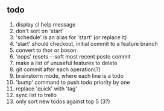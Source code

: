 todo
----

1. display cl help message
2. don't sort on 'start'
3. 'schedule' is an alias for 'start' (or replace it)
4. 'start' should checkout, initial commit to a feature branch
5. convert to thor or boson
6. 'oops' resets --soft most recent posto commit
7. make a list of unuseful features to delete
8. git commit after each operation(?)
9. brainstorm mode, where each line is a todo
10. 'bump' command to push todo priority by one
11. replace 'quick' with 'tag'
12. sync list to trello
13. only sort new todos against top 5 (3?)
